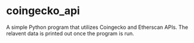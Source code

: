 # coingecko_api

A simple Python program that utilizes Coingecko and Etherscan APIs. The relavent data is printed out once the program is run. 

